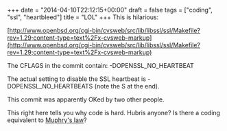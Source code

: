 +++
date = "2014-04-10T22:12:15+00:00"
draft = false
tags = ["coding", "ssl", "heartbleed"]
title = "LOL"
+++
This is hilarious:

[http://www.openbsd.org/cgi-bin/cvsweb/src/lib/libssl/ssl/Makefile?rev=1.29;content-type=text%2Fx-cvsweb-markup](http://www.openbsd.org/cgi-bin/cvsweb/src/lib/libssl/ssl/Makefile?rev=1.29;content-type=text%2Fx-cvsweb-markup)

The CFLAGS in the commit contain:
-DOPENSSL_NO_HEARTBEAT

The actual setting to disable the SSL heartbeat is -DOPENSSL_NO_HEARTBEATS  (note the S at the end).

This commit was apparently OKed by two other people.

This right here tells you why code is hard. Hubris anyone? Is there a coding equivalent to [Muphry's law](http://en.wikipedia.org/wiki/Muphry's_law)?